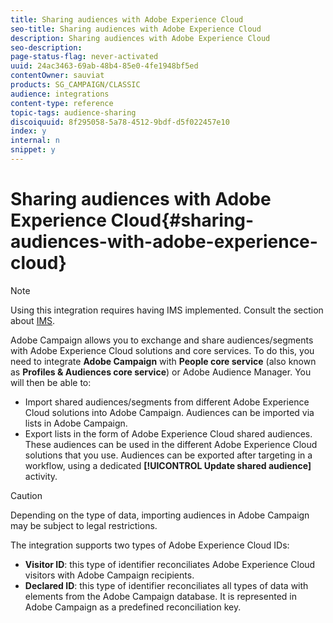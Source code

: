 ```yaml
---
title: Sharing audiences with Adobe Experience Cloud
seo-title: Sharing audiences with Adobe Experience Cloud
description: Sharing audiences with Adobe Experience Cloud
seo-description: 
page-status-flag: never-activated
uuid: 24ac3463-69ab-48b4-85e0-4fe1948bf5ed
contentOwner: sauviat
products: SG_CAMPAIGN/CLASSIC
audience: integrations
content-type: reference
topic-tags: audience-sharing
discoiquuid: 8f295058-5a78-4512-9bdf-d5f022457e10
index: y
internal: n
snippet: y
---
```


# Sharing audiences with Adobe Experience Cloud{#sharing-audiences-with-adobe-experience-cloud}

>[!NOTE]
>
>Using this integration requires having IMS implemented. Consult the section about [IMS](../../integrations/using/about-adobe-id.md).

Adobe Campaign allows you to exchange and share audiences/segments with Adobe Experience Cloud solutions and core services. To do this, you need to integrate **Adobe Campaign** with **People core service** (also known as **Profiles & Audiences core service**) or Adobe Audience Manager. You will then be able to:

* Import shared audiences/segments from different Adobe Experience Cloud solutions into Adobe Campaign. Audiences can be imported via lists in Adobe Campaign.
* Export lists in the form of Adobe Experience Cloud shared audiences. These audiences can be used in the different Adobe Experience Cloud solutions that you use. Audiences can be exported after targeting in a workflow, using a dedicated **[!UICONTROL Update shared audience]** activity.

>[!CAUTION]
>
>Depending on the type of data, importing audiences in Adobe Campaign may be subject to legal restrictions.

The integration supports two types of Adobe Experience Cloud IDs:

* **Visitor ID**: this type of identifier reconciliates Adobe Experience Cloud visitors with Adobe Campaign recipients.
* **Declared ID**: this type of identifier reconciliates all types of data with elements from the Adobe Campaign database. It is represented in Adobe Campaign as a predefined reconciliation key.
